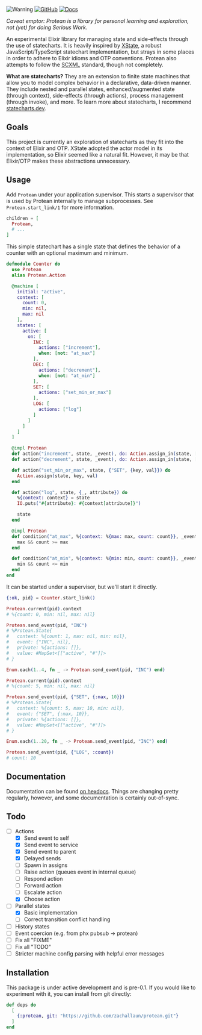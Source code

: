 ![Warning](https://img.shields.io/badge/Warning-Experimental-critical?labelColor=870800&color=d11a0f) [![GitHub](https://img.shields.io/badge/GitHub-zachallaun%2Fprotean-orange?logo=github)](https://github.com/zachallaun/protean) [![Docs](https://img.shields.io/badge/-Docs-informational)](https://hexdocs.pm/protean/)

<!-- MDOC !-->

_Caveat emptor: Protean is a library for personal learning and exploration, not (yet) for doing Serious Work_.

An experimental Elixir library for managing state and side-effects through the use of statecharts. It is heavily inspired by [XState](https://xstate.js.org/docs/), a robust JavaScript/TypeScript statechart implementation, but strays in some places in order to adhere to Elixir idioms and OTP conventions. Protean also attempts to follow the [SCXML](https://www.w3.org/TR/scxml/) standard, though not completely.

**What are statecharts?** They are an extension to finite state machines that allow you to model complex behavior in a declarative, data-driven manner. They include nested and parallel states, enhanced/augmented state (through context), side-effects (through actions), process management (through invoke), and more. To learn more about statecharts, I recommend [statecharts.dev](https://statecharts.dev/).

## Goals

This project is currently an exploration of statecharts as they fit into the context of Elixir and OTP. XState adopted the actor model in its implementation, so Elixir seemed like a natural fit. However, it may be that Elixir/OTP makes these abstractions unnecessary.

## Usage

Add `Protean` under your application supervisor. This starts a supervisor that is used by Protean internally to manage subprocesses. See `Protean.start_link/1` for more information.

```elixir
children = [
  Protean,
  # ...
]
```

This simple statechart has a single state that defines the behavior of a counter with an optional maximum and minimum.

```elixir
defmodule Counter do
  use Protean
  alias Protean.Action

  @machine [
    initial: "active",
    context: [
      count: 0,
      min: nil,
      max: nil
    ],
    states: [
      active: [
        on: [
          INC: [
            actions: ["increment"],
            when: [not: "at_max"]
          ],
          DEC: [
            actions: ["decrement"],
            when: [not: "at_min"]
          ],
          SET: [
            actions: ["set_min_or_max"]
          ],
          LOG: [
            actions: ["log"]
          ]
        ]
      ]
    ]
  ]

  @impl Protean
  def action("increment", state, _event), do: Action.assign_in(state, [:count], & &1 + 1)
  def action("decrement", state, _event), do: Action.assign_in(state, [:count], & &1 - 1)

  def action("set_min_or_max", state, {"SET", {key, val}}) do
    Action.assign(state, key, val)
  end

  def action("log", state, {_, attribute}) do
    %{context: context} = state
    IO.puts("#{attribute}: #{context[attribute]}")

    state
  end

  @impl Protean
  def condition("at_max", %{context: %{max: max, count: count}}, _event) do
    max && count >= max
  end

  def condition("at_min", %{context: %{min: min, count: count}}, _event) do
    min && count <= min
  end
end
```

It can be started under a supervisor, but we'll start it directly.

```elixir
{:ok, pid} = Counter.start_link()

Protean.current(pid).context
# %{count: 0, min: nil, max: nil}

Protean.send_event(pid, "INC")
# %Protean.State{
#   context: %{count: 1, max: nil, min: nil},
#   event: {"INC", nil},
#   private: %{actions: []},
#   value: #MapSet<[["active", "#"]]>
# }

Enum.each(1..4, fn _ -> Protean.send_event(pid, "INC") end)

Protean.current(pid).context
# %{count: 5, min: nil, max: nil}

Protean.send_event(pid, {"SET", {:max, 10}})
# %Protean.State{
#   context: %{count: 5, max: 10, min: nil},
#   event: {"SET", {:max, 10}},
#   private: %{actions: []},
#   value: #MapSet<[["active", "#"]]>
# }

Enum.each(1..20, fn _ -> Protean.send_event(pid, "INC") end)

Protean.send_event(pid, {"LOG", :count})
# count: 10
```

<!-- MDOC !-->

## Documentation

Documentation can be found [on hexdocs](https://hexdocs.pm/protean/readme.html). Things are changing pretty regularly, however, and some documentation is certainly out-of-sync.

## Todo

- [ ] Actions
  - [x] Send event to self
  - [x] Send event to service
  - [x] Send event to parent
  - [x] Delayed sends
  - [ ] Spawn in assigns
  - [ ] Raise action (queues event in internal queue)
  - [ ] Respond action
  - [ ] Forward action
  - [ ] Escalate action
  - [x] Choose action
- [ ] Parallel states
  - [x] Basic implementation
  - [ ] Correct transition conflict handling
- [ ] History states
- [ ] Event coercion (e.g. from phx pubsub -> protean)
- [ ] Fix all "FIXME"
- [ ] Fix all "TODO"
- [ ] Stricter machine config parsing with helpful error messages

## Installation

This package is under active development and is pre-0.1. If you would like to experiment with it, you can install from git directly:

```elixir
def deps do
  [
    {:protean, git: "https://github.com/zachallaun/protean.git"}
  ]
end
```
